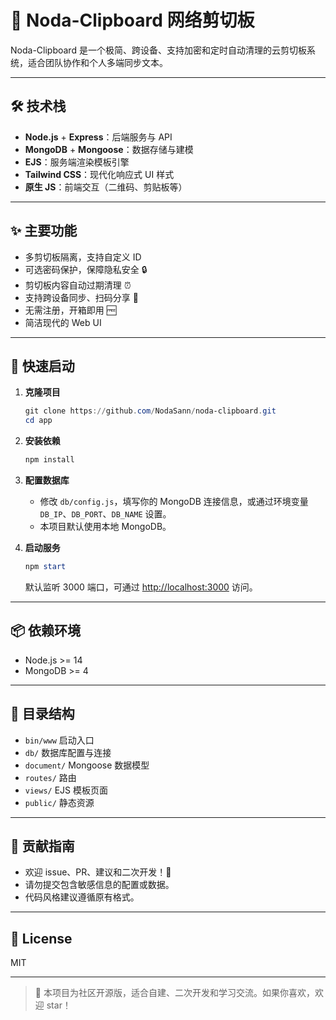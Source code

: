 # 🚀 Noda-Clipboard 网络剪切板

Noda-Clipboard 是一个极简、跨设备、支持加密和定时自动清理的云剪切板系统，适合团队协作和个人多端同步文本。

---

## 🛠️ 技术栈

- **Node.js** + **Express**：后端服务与 API
- **MongoDB** + **Mongoose**：数据存储与建模
- **EJS**：服务端渲染模板引擎
- **Tailwind CSS**：现代化响应式 UI 样式
- **原生 JS**：前端交互（二维码、剪贴板等）

---

## ✨ 主要功能

- 多剪切板隔离，支持自定义 ID
- 可选密码保护，保障隐私安全 🔒
- 剪切板内容自动过期清理 ⏰
- 支持跨设备同步、扫码分享 📱
- 无需注册，开箱即用 🆓
- 简洁现代的 Web UI

---

## 🚦 快速启动

1. **克隆项目**

   ```powershell
   git clone https://github.com/NodaSann/noda-clipboard.git
   cd app
   ```

2. **安装依赖**

   ```powershell
   npm install
   ```

3. **配置数据库**

   - 修改 `db/config.js`，填写你的 MongoDB 连接信息，或通过环境变量 `DB_IP`、`DB_PORT`、`DB_NAME` 设置。
   - 本项目默认使用本地 MongoDB。

4. **启动服务**

   ```powershell
   npm start
   ```

   默认监听 3000 端口，可通过 [http://localhost:3000](http://localhost:3000) 访问。

---

## 📦 依赖环境

- Node.js >= 14
- MongoDB >= 4

---

## 📁 目录结构

- `bin/www`         启动入口
- `db/`            数据库配置与连接
- `document/`      Mongoose 数据模型
- `routes/`        路由
- `views/`         EJS 模板页面
- `public/`        静态资源

---

## 🤝 贡献指南

- 欢迎 issue、PR、建议和二次开发！🎉
- 请勿提交包含敏感信息的配置或数据。
- 代码风格建议遵循原有格式。

---

## 📄 License

MIT

---

> 🌟 本项目为社区开源版，适合自建、二次开发和学习交流。如果你喜欢，欢迎 star！
